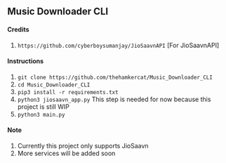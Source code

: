 ## Music Downloader CLI

#### Credits

1. `https://github.com/cyberboysumanjay/JioSaavnAPI` [For JioSaavnAPI]

#### Instructions

1.  `git clone https://github.com/thehamkercat/Music_Downloader_CLI`
2. `cd Music_Downloader_CLI`
3. `pip3 install -r requirements.txt`
4. `python3 jiosaavn_app.py` This step is needed for now because this project is still WIP
5. `python3 main.py`


#### Note
1. Currently this project only supports JioSaavn
2. More services will be added soon
